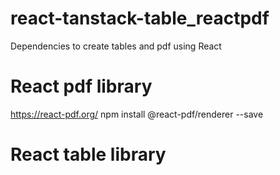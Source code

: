 # react-tanstack-table_reactpdf
Dependencies to create tables and pdf using React

# React pdf library
https://react-pdf.org/
npm install @react-pdf/renderer --save

# React table library